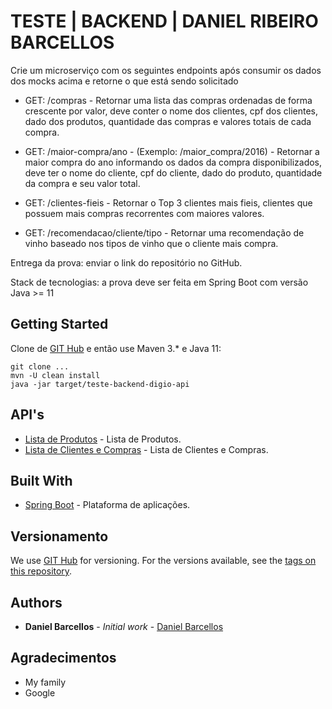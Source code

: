 # TESTE | BACKEND | DANIEL RIBEIRO BARCELLOS

Crie um microserviço com os seguintes endpoints após consumir os dados dos mocks acima e retorne o que está sendo solicitado

* GET: /compras - Retornar uma lista das compras ordenadas de forma crescente por valor, deve conter o nome dos clientes, cpf dos clientes, dado dos produtos, quantidade das compras e valores
 totais de cada compra.

* GET: /maior-compra/ano - (Exemplo: /maior_compra/2016) - Retornar a maior compra do ano informando os dados da compra disponibilizados, deve ter o nome do cliente, cpf do cliente, dado do
 produto, quantidade da compra e seu valor total.

* GET: /clientes-fieis - Retornar o Top 3 clientes mais fieis, clientes que possuem mais compras recorrentes com maiores valores.

* GET: /recomendacao/cliente/tipo - Retornar uma recomendação de vinho baseado nos tipos de vinho que o cliente mais compra.

Entrega da prova: enviar o link do repositório no GitHub.

Stack de tecnologias: a prova deve ser feita em Spring Boot com versão Java >= 11

## Getting Started

Clone de [GIT Hub](https://github.com/danielbarcellos/teste-backend-digio-api) e então use Maven 3.* e Java 11:

```
git clone ...
mvn -U clean install
java -jar target/teste-backend-digio-api
```
## API's
* [Lista de Produtos](https://rgr3viiqdl8sikgv.public.blob.vercel-storage.com/produtos-mnboX5IPl6VgG390FECTKqHsD9SkLS.json) - Lista de Produtos.
* [Lista de Clientes e Compras](https://rgr3viiqdl8sikgv.public.blob.vercel-storage.com/clientes-Vz1U6aR3GTsjb3W8BRJhcNKmA81pVh.json) - Lista de Clientes e Compras.

## Built With

* [Spring Boot](https://projects.spring.io/spring-boot/) - Plataforma de aplicações.

## Versionamento

We use [GIT Hub](https://github.com) for versioning. For the versions available, see the [tags on this repository](https://github.com/danielbarcellos/teste-backend-digio-api). 

## Authors

* **Daniel Barcellos** - *Initial work* - [Daniel Barcellos](https://github.com/danielbarcellos)

## Agradecimentos

* My family
* Google
